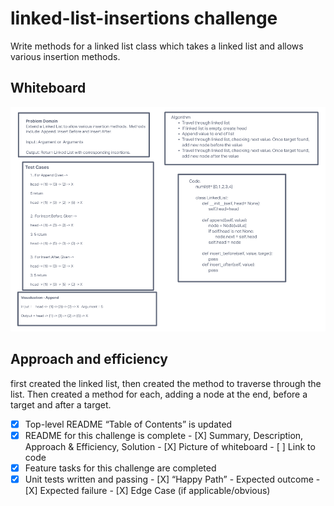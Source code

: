 # linked-list-insertions challenge

Write methods for a linked list class which takes a linked list and allows various insertion methods.

## Whiteboard
![linkedlistinsert](Insert_linked_list.png)

## Approach and efficiency

first created the linked list, then created the method to traverse through the list. Then created a method for each, adding a node at the end, before a target and after a target.

 - [X] Top-level README “Table of Contents” is updated
 - [X] README for this challenge is complete
       - [X] Summary, Description, Approach & Efficiency, Solution
       - [X] Picture of whiteboard
       - [ ] Link to code
 - [X] Feature tasks for this challenge are completed
 - [X] Unit tests written and passing
       - [X] “Happy Path” - Expected outcome
       - [X] Expected failure
       - [X] Edge Case (if applicable/obvious)
